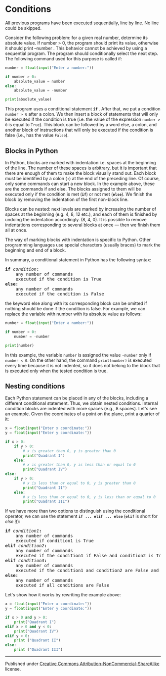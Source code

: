 # Conditions

All previous programs have been executed sequentially, line by line. No line could be skipped.

Consider the following problem: for a given real number, determine its absolute value. If number > 0, the program should print its value, otherwise it should print –number . This behavior cannot be achieved by using a sequential program. The program should conditionally select the next step. The following command used for this purpose is called if:

```python
number = float(input("Enter a number:"))

if number > 0:
    absolute_value = number
else:
    absolute_value = -number

print(absolute_value)
```

This program uses a conditional statement **`if`** . After that, we put a condition `number > 0` after a colon. We then insert a block of statements that will only be executed if the condition is true (i.e. the value of the expression `number > 0` is equal to  `True`). This block can be followed by a word  else, a colon, and another block of instructions that will only be executed if the condition is false (i.e., has the value `False`).

## Blocks in Python

In Python, blocks are marked with indentation i.e. spaces at the beginning of the line. The number of these spaces is arbitrary, but it is important that there are enough of them to make the block visually stand out. Each block  must be identified by a colon (**`:`**) at the end of the  preceding line. Of course, only some commands can start a new block. In the example above, these are the commands if and else. The blocks assigned to them will be executed only if the condition is met (**`if`**) or not met (**`else`**). We finish the block by removing the indentation of the first non-block line.

Blocks can be nested: next levels are marked by increasing the number of spaces at the beginning (e.g. 4, 8, 12 etc.), and each of them is finished by undoing the indentation accordingly. (8, 4, 0). It is possible to remove indentations corresponding to several blocks at once — then we finish them all at once.

The way of marking blocks with indentation is specific to Python. Other programming languages use special characters (usually braces) to mark the beginning and end of a block.

In summary, a conditional statement in Python has the following syntax:

<pre>
<b>if</b> <i>condition</i><b>:</b>
    any number of commands
    executed if the condition is True
<b>else:</b>
    any number of commands
    executed if the condition is False
</pre>

the keyword else along with its corresponding block can be omitted if nothing should be done if the condition is false. For example, we can replace the variable with number with its absolute value as follows:

```python
number = float(input("Enter a number:"))

if number < 0:
    number = -number

print(number)
```

In this example, the variable `number` is assigned the value `-number` only if `number < 0`. On the other hand, the command `print(number)` is executed every time because it is not indented, so it does not belong to the block that is executed only when the tested condition is true.

## Nesting conditions

Each Python statement can be placed in any of the blocks, including a different conditional statement. Thus, we obtain nested conditions. Internal condition blocks are indented with more spaces (e.g., 8 spaces). Let's see an example. Given the coordinates of a point on the plane, print a quarter of it:

```python
x = float(input("Enter x coordinate:"))
y = float(input("Enter y coordinate:"))

if x > 0:
    if y > 0:
        # x is greater than 0, y is greater than 0
        print("Quadrant I")
    else:
        # x is greater than 0, y is less than or equal to 0
        print("Quadrant IV")
else:
    if y > 0:
        # x is less than or equal to 0, y is greater than 0
        print("Quadrant II")
    else:
        # x is less than or equal to 0, y is less than or equal to 0
        print("Quadrant III")
```

If we have more than two options to distinguish using the conditional operator, we can use the statement **`if ... elif ... else`** (**`elif`** is short for *else if*):

<pre>
<b>if</b> <i>condition1</i><b>:</b>
    any number of commands
    executed if condition1 is True
<b>elif</b> <i>condition2</i><b>:</b>
    any number of commands
    executed if the condition1 if False and condition2 is True
<b>elif</b> <i>condition3</i><b>:</b>
    any number of commands
    executed if the condition1 and condition2 are False and condition3 is True
<b>else:</b>
    any number of commands
    executed if all conditions are False
</pre>

Let's show how it works by rewriting the example above:

```python
x = float(input("Enter x coordinate:"))
y = float(input("Enter y coordinate:"))

if x > 0 and y > 0:
    print("Quadrant I")
elif x > 0 and y < 0:
    print("Quadrant IV")
elif y > 0:
    print ("Quadrant II")
else:
    print ("Quadrant III")
```

<hr/>

Published under [Creative Commons Attribution-NonCommercial-ShareAlike](https://creativecommons.org/licenses/by-nc-sa/4.0/) license.
